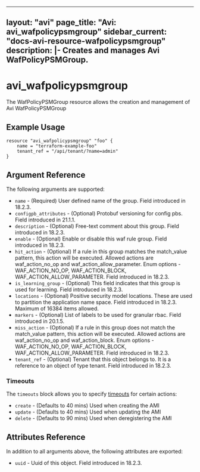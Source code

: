 <!--
    Copyright 2021 VMware, Inc.
    SPDX-License-Identifier: Mozilla Public License 2.0
-->
---
layout: "avi"
page_title: "Avi: avi_wafpolicypsmgroup"
sidebar_current: "docs-avi-resource-wafpolicypsmgroup"
description: |-
  Creates and manages Avi WafPolicyPSMGroup.
---

# avi_wafpolicypsmgroup

The WafPolicyPSMGroup resource allows the creation and management of Avi WafPolicyPSMGroup

## Example Usage

```hcl
resource "avi_wafpolicypsmgroup" "foo" {
    name = "terraform-example-foo"
    tenant_ref = "/api/tenant/?name=admin"
}
```

## Argument Reference

The following arguments are supported:

* `name` - (Required) User defined name of the group. Field introduced in 18.2.3.
* `configpb_attributes` - (Optional) Protobuf versioning for config pbs. Field introduced in 21.1.1.
* `description` - (Optional) Free-text comment about this group. Field introduced in 18.2.3.
* `enable` - (Optional) Enable or disable this waf rule group. Field introduced in 18.2.3.
* `hit_action` - (Optional) If a rule in this group matches the match_value pattern, this action will be executed. Allowed actions are waf_action_no_op and waf_action_allow_parameter. Enum options - WAF_ACTION_NO_OP, WAF_ACTION_BLOCK, WAF_ACTION_ALLOW_PARAMETER. Field introduced in 18.2.3.
* `is_learning_group` - (Optional) This field indicates that this group is used for learning. Field introduced in 18.2.3.
* `locations` - (Optional) Positive security model locations. These are used to partition the application name space. Field introduced in 18.2.3. Maximum of 16384 items allowed.
* `markers` - (Optional) List of labels to be used for granular rbac. Field introduced in 20.1.5.
* `miss_action` - (Optional) If a rule in this group does not match the match_value pattern, this action will be executed. Allowed actions are waf_action_no_op and waf_action_block. Enum options - WAF_ACTION_NO_OP, WAF_ACTION_BLOCK, WAF_ACTION_ALLOW_PARAMETER. Field introduced in 18.2.3.
* `tenant_ref` - (Optional) Tenant that this object belongs to. It is a reference to an object of type tenant. Field introduced in 18.2.3.


### Timeouts

The `timeouts` block allows you to specify [timeouts](https://www.terraform.io/docs/configuration/resources.html#timeouts) for certain actions:

* `create` - (Defaults to 40 mins) Used when creating the AMI
* `update` - (Defaults to 40 mins) Used when updating the AMI
* `delete` - (Defaults to 90 mins) Used when deregistering the AMI

## Attributes Reference

In addition to all arguments above, the following attributes are exported:

* `uuid` -  Uuid of this object. Field introduced in 18.2.3.

